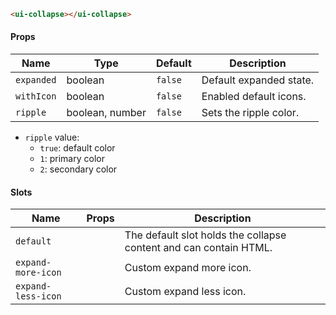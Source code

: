 ```html
<ui-collapse></ui-collapse>
```

#### Props

| Name       | Type            | Default | Description             |
| ---------- | --------------- | ------- | ----------------------- |
| `expanded` | boolean         | `false` | Default expanded state. |
| `withIcon` | boolean         | `false` | Enabled default icons.  |
| `ripple`   | boolean, number | `false` | Sets the ripple color.  |

- `ripple` value:
  - `true`: default color
  - `1`: primary color
  - `2`: secondary color

#### Slots

| Name               | Props | Description                                                       |
| ------------------ | ----- | ----------------------------------------------------------------- |
| `default`          |       | The default slot holds the collapse content and can contain HTML. |
| `expand-more-icon` |       | Custom expand more icon.                                          |
| `expand-less-icon` |       | Custom expand less icon.                                          |
